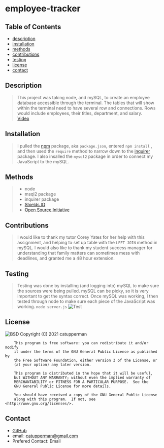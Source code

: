 # employee-tracker
## Table of Contents
* [description](#description)
* [installation](#installation)
* [methods](#methods)
* [contributions](#contributions)
* [testing](#testing)
* [license](#license)
* [contact](#contact)


## Description
> This project was taking node, and mySQL, to create an employee database accessible through the terminal. The tables that will show within the terminal need to have several row and connections.  Rows would include employees, their titles, department, and salary.  
[Video]()

## Installation
> I pulled the [npm](https://www.npmjs.com/) package, aka ```package.json```, entered ```npm install``` , and then used the ```require``` method to narrow down to the [inquirer](https://www.npmjs.com/package/inquirer) package.  I also insalled the ```mysql2``` package in order to connect my JavaScript to the mySQL.  
## Methods
> * node 
> * msql2 package 
> * inquirer package 
> * [Shields IO](https://shields.io/category/license) 
> * [Open Source Initiative](https://opensource.org/licenses/BSD-3-Clause) 
## Contributions
> I would like to thank my tutor Corey Yates for her help with this assignment, and helping to set up table with the ```LEFT JOIN``` method in mySQL.  I would also like to thank my student success manager for understanding that family matters can sometimes mess with deadlines, and granted me a 48 hour extension. 
## Testing
> Testing was done by installing (and logging into) mySQL to make sure the sources were being pulled.  mySQL can be picky, so it is very important to get the syntax correct.  Once mySQL was working, I then tested through node to make sure each piece of the JavaScript was working.  ```node server.js```
>![Test]()
## License
![BSD](https://img.shields.io/badge/License-GPL-blue)
Copyright (C) 2021 catupperman

        This program is free software: you can redistribute it and/or modify
        it under the terms of the GNU General Public License as published by
        the Free Software Foundation, either version 3 of the License, or
        (at your option) any later version.
        
        This program is distributed in the hope that it will be useful,
        but WITHOUT ANY WARRANTY; without even the implied warranty of
        MERCHANTABILITY or FITNESS FOR A PARTICULAR PURPOSE.  See the
        GNU General Public License for more details.
        
        You should have received a copy of the GNU General Public License
        along with this program.  If not, see <http://www.gnu.org/licenses/>.
## Contact
* [GitHub](github.com/catupperman)
* email:  catupperman@gmail.com
* Prefered Contact: Email